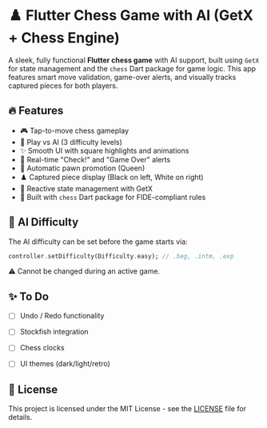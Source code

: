 # ♟️ Flutter Chess Game with AI (GetX + Chess Engine)

A sleek, fully functional **Flutter chess game** with AI support, built using `GetX` for state management and the `chess` Dart package for game logic. This app features smart move validation, game-over alerts, and visually tracks captured pieces for both players.


## 🔥 Features

- 🎮 Tap-to-move chess gameplay
- 🤖 Play vs AI (3 difficulty levels)
- ✨ Smooth UI with square highlights and animations
- 🚨 Real-time "Check!" and "Game Over" alerts
- 👑 Automatic pawn promotion (Queen)
- ♟️ Captured piece display (Black on left, White on right)
- 🧠 Reactive state management with GetX
- 🧪 Built with `chess` Dart package for FIDE-compliant rules


## 🎯 AI Difficulty

The AI difficulty can be set before the game starts via:

```dart
controller.setDifficulty(Difficulty.easy); // .beg, .intm, .exp
```

⚠️ Cannot be changed during an active game.

## ✨ To Do

- [ ] Undo / Redo functionality
- [ ] Stockfish integration
- [ ] Chess clocks
- [ ] UI themes (dark/light/retro)


## 📄 License

This project is licensed under the MIT License - see the [LICENSE](LICENSE) file for details.